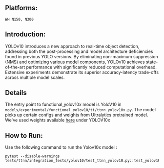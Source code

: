 ## Platforms:
    WH N150, N300

## Introduction:
YOLOv10 introduces a new approach to real-time object detection, addressing both the post-processing and model architecture deficiencies found in previous YOLO versions. By eliminating non-maximum suppression (NMS) and optimizing various model components, YOLOv10 achieves state-of-the-art performance with significantly reduced computational overhead. Extensive experiments demonstrate its superior accuracy-latency trade-offs across multiple model scales.

## Details
The entry point to functional_yolov10x model is YoloV10 in `models/experimental/functional_yolov10/tt/ttnn_yolov10x.py`. The
model picks up certain configs and weights from Ultralytics pretrained model. We've used weights available [here](https://docs.ultralytics.com/models/yolov10/#performance) under YOLOV10x

## How to Run:
Use the following command to run the Yolov10x model :

```
pytest --disable-warnings tests/ttnn/integration_tests/yolov10/test_ttnn_yolov10.py::test_yolov10x
```

